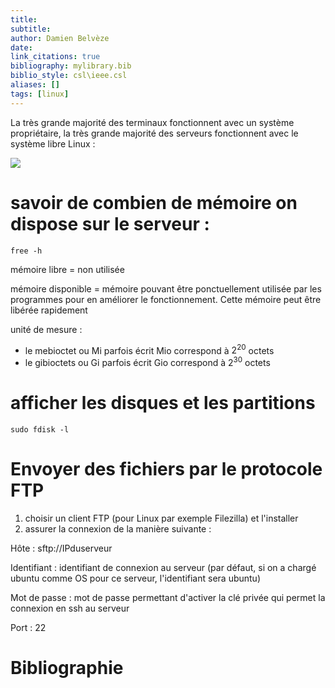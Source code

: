 ```yaml
---
title: 
subtitle:
author: Damien Belvèze
date:
link_citations: true
bibliography: mylibrary.bib
biblio_style: csl\ieee.csl
aliases: []
tags: [linux]
---
```


La très grande majorité des terminaux fonctionnent avec un système propriétaire, la très grande majorité des serveurs fonctionnent avec le système libre Linux : 

![](linux_servers.png)


# savoir de combien de mémoire on dispose sur le serveur : 

`free -h`

mémoire libre = non utilisée

mémoire disponible = mémoire pouvant être ponctuellement utilisée par les programmes pour en améliorer le fonctionnement. Cette mémoire peut être libérée rapidement

unité de mesure : 
- le mebioctet ou Mi parfois écrit Mio correspond à $2^{20}$ octets 
- le gibioctets ou Gi parfois écrit Gio correspond à   $2^{30}$ octets

# afficher les disques et les partitions

`sudo fdisk -l`


# Envoyer des fichiers par le protocole FTP

1. choisir un client FTP (pour Linux par exemple Filezilla) et l'installer
2. assurer la connexion de la manière suivante : 

Hôte : sftp://IPduserveur

Identifiant : identifiant de connexion au serveur (par défaut, si on a chargé ubuntu comme OS pour ce serveur, l'identifiant sera ubuntu)

Mot de passe : mot de passe permettant d'activer la clé privée qui permet la connexion en ssh au serveur

Port : 22





# Bibliographie
